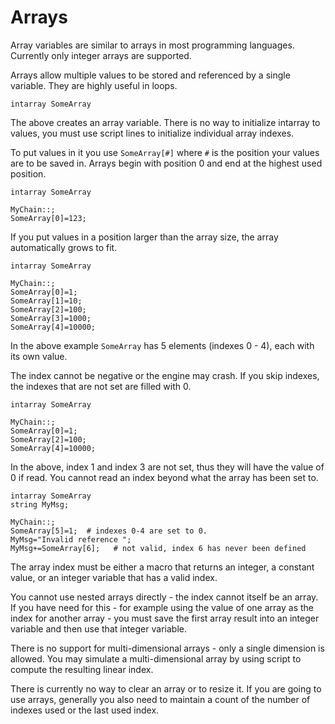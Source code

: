 # Arrays
Array variables are similar to arrays in most programming languages. Currently only integer arrays are supported.

Arrays allow multiple values to be stored and referenced by a single variable. They are highly useful in loops.

```mms
intarray SomeArray
```

The above creates an array variable. There is no way to initialize intarray to values, you must use script lines to initialize individual array indexes.

To put values in it you use `SomeArray[#]` where `#` is the position your values are to be saved in. Arrays begin with position 0 and end at the highest used position.

```mms
intarray SomeArray
	
MyChain::;
SomeArray[0]=123;
```	

If you put values in a position larger than the array size, the array automatically grows to fit.

```mms
intarray SomeArray

MyChain::;
SomeArray[0]=1;
SomeArray[1]=10;
SomeArray[2]=100;
SomeArray[3]=1000;
SomeArray[4]=10000;
```

In the above example `SomeArray` has 5 elements (indexes 0 - 4), each with its own value.

The index cannot be negative or the engine may crash.
If you skip indexes, the indexes that are not set are filled with 0.

```mms
intarray SomeArray

MyChain::;
SomeArray[0]=1;
SomeArray[2]=100;
SomeArray[4]=10000;
```

In the above, index 1 and index 3 are not set, thus they will have the value of 0 if read.
You cannot read an index beyond what the array has been set to.

```mms
intarray SomeArray
string MyMsg;

MyChain::;
SomeArray[5]=1;  # indexes 0-4 are set to 0.
MyMsg="Invalid reference ";
MyMsg+=SomeArray[6];   # not valid, index 6 has never been defined
```

The array index must be either a macro that returns an integer, a constant value, or an integer variable that has a valid index.

You cannot use nested arrays directly - the index cannot itself be an array. If you have need for this - for example using the value of one array as the index for another array - you must save the first array result into an integer variable and then use that integer variable.

There is no support for multi-dimensional arrays - only a single dimension is allowed. You may simulate a multi-dimensional array by using script to compute the resulting linear index.

There is currently no way to clear an array or to resize it.  If you are going to use arrays, generally you also need to maintain a count of the number of indexes used or the last used index.

